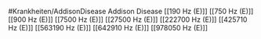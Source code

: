 #Krankheiten/AddisonDisease
Addison Disease
[[190 Hz (E)]]
[[750 Hz (E)]]
[[900 Hz (E)]]
[[7500 Hz (E)]]
[[27500 Hz (E)]]
[[222700 Hz (E)]]
[[425710 Hz (E)]]
[[563190 Hz (E)]]
[[642910 Hz (E)]]
[[978050 Hz (E)]]